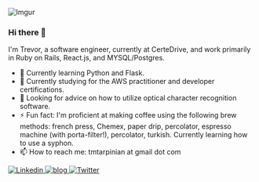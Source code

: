 ![Imgur](https://i.imgur.com/uCdcLVg.jpg)

### Hi there 👋
I'm Trevor, a software engineer, currently at CerteDrive, and work primarily in Ruby on Rails, React.js, and MYSQL/Postgres.

- 🔭  Currently learning Python and Flask.
- 📖  Currently studying for the AWS practitioner and developer certifications.
- 🤔  Looking for advice on how to utilize optical character recognition software.
- ⚡  Fun fact: I'm proficient at making coffee using the following brew methods: french press, Chemex, paper drip, percolator, espresso machine (with porta-filter!), percolator, turkish. Currently learning how to use a syphon.
- 📫  How to reach me: tmtarpinian at gmail dot com


<a href="https://www.linkedin.com/in/tmtarpinian">
  <img
    alt="Linkedin"
    src="https://img.shields.io/badge/linkedin-0077B5?logo=linkedin&logoColor=white&style=for-the-badge"
  />
</a>
  <a href="https://www.tmtarpinian.com/blog/">
  <img
    alt="blog"
    src="https://img.shields.io/badge/-Blog-brightgreen?style=for-the-badge"
  />
</a>
<a href="https://twitter.com/tmtarpinian">
  <img
    alt="Twitter"
    src="https://img.shields.io/badge/Twitter-1DA1F2?logo=twitter&logoColor=white&style=for-the-badge"
  />
</a>

<!--
**tmtarpinian/tmtarpinian** is a ✨ _special_ ✨ repository because its `README.md` (this file) appears on your GitHub profile.
